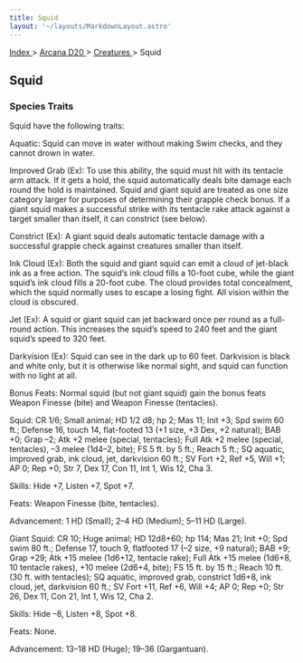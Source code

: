 ```yaml
---
title: Squid
layout: '~/layouts/MarkdownLayout.astro'
---
```


[ Index ](/) > [ Arcana D20 ](/arcana.d20.srd) > [ Creatures ](/arcana.d20.srd/creatures) > Squid

##  Squid

###  Species Traits

Squid have the following traits:

Aquatic: Squid can move in water without making Swim checks, and they cannot
drown in water.

Improved Grab (Ex): To use this ability, the squid must hit with its tentacle
arm attack. If it gets a hold, the squid automatically deals bite damage each
round the hold is maintained. Squid and giant squid are treated as one size
category larger for purposes of determining their grapple check bonus. If a
giant squid makes a successful strike with its tentacle rake attack against a
target smaller than itself, it can constrict (see below).

Constrict (Ex): A giant squid deals automatic tentacle damage with a
successful grapple check against creatures smaller than itself.

Ink Cloud (Ex): Both the squid and giant squid can emit a cloud of jet-black
ink as a free action. The squid’s ink cloud fills a 10-foot cube, while the
giant squid’s ink cloud fills a 20-foot cube. The cloud provides total
concealment, which the squid normally uses to escape a losing fight. All
vision within the cloud is obscured.

Jet (Ex): A squid or giant squid can jet backward once per round as a full-
round action. This increases the squid’s speed to 240 feet and the giant
squid’s speed to 320 feet.

Darkvision (Ex): Squid can see in the dark up to 60 feet. Darkvision is black
and white only, but it is otherwise like normal sight, and squid can function
with no light at all.

Bonus Feats: Normal squid (but not giant squid) gain the bonus feats Weapon
Finesse (bite) and Weapon Finesse (tentacles).

Squid: CR 1/6; Small animal; HD 1/2 d8; hp 2; Mas 11; Init +3; Spd swim 60
ft.; Defense 16, touch 14, flat-footed 13 (+1 size, +3 Dex, +2 natural); BAB
+0; Grap –2; Atk +2 melee (special, tentacles); Full Atk +2 melee (special,
tentacles), –3 melee (1d4–2, bite); FS 5 ft. by 5 ft.; Reach 5 ft.; SQ
aquatic, improved grab, ink cloud, jet, darkvision 60 ft.; SV Fort +2, Ref +5,
Will +1; AP 0; Rep +0; Str 7, Dex 17, Con 11, Int 1, Wis 12, Cha 3.

Skills: Hide +7, Listen +7, Spot +7.

Feats: Weapon Finesse (bite, tentacles).

Advancement: 1 HD (Small); 2–4 HD (Medium); 5–11 HD (Large).

Giant Squid: CR 10; Huge animal; HD 12d8+60; hp 114; Mas 21; Init +0; Spd swim
80 ft.; Defense 17, touch 9, flatfooted 17 (–2 size, +9 natural); BAB +9; Grap
+29; Atk +15 melee (1d6+12, tentacle rake); Full Atk +15 melee (1d6+8, 10
tentacle rakes), +10 melee (2d6+4, bite); FS 15 ft. by 15 ft.; Reach 10 ft.
(30 ft. with tentacles); SQ aquatic, improved grab, constrict 1d6+8, ink
cloud, jet, darkvision 60 ft.; SV Fort +11, Ref +6, Will +4; AP 0; Rep +0; Str
26, Dex 11, Con 21, Int 1, Wis 12, Cha 2.

Skills: Hide –8, Listen +8, Spot +8.

Feats: None.

Advancement: 13–18 HD (Huge); 19–36 (Gargantuan).

